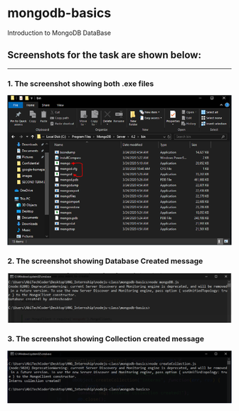 # mongodb-basics
Introduction to MongoDB DataBase

## Screenshots for the task are shown below:
---

### 1. The screenshot showing both .exe files 
 
![](images/screenshot1.png)


### 2. The screenshot showing Database Created message
![](images/screenshot2.png)


### 3. The screenshot showing Collection created message
![](images/screenshot3.png)
